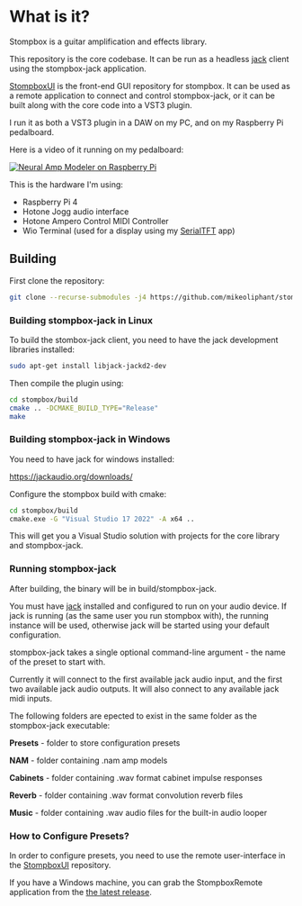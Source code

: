 # What is it?

Stompbox is a guitar amplification and effects library.

This repository is the core codebase. It can be run as a headless [jack](https://github.com/jackaudio) client using the stompbox-jack application. 

[StompboxUI](https://github.com/mikeoliphant/StompboxUI) is the front-end GUI repository for stompbox. It can be used as a remote application to connect and control stompbox-jack, or it can be built along with the core code into a VST3 plugin.

I run it as both a VST3 plugin in a DAW on my PC, and on my Raspberry Pi pedalboard.

Here is a video of it running on my pedalboard:

[![Neural Amp Modeler on Raspberry Pi](https://img.youtube.com/vi/2I_bxxzQs2s/0.jpg)](https://www.youtube.com/watch?v=2I_bxxzQs2s)

This is the hardware I'm using:
- Raspberry Pi 4
- Hotone Jogg audio interface
- Hotone Ampero Control MIDI Controller
- Wio Terminal (used for a display using my [SerialTFT](https://github.com/mikeoliphant/SerialTFT) app)

## Building

First clone the repository:
```bash
git clone --recurse-submodules -j4 https://github.com/mikeoliphant/stompbox
```

### Building stompbox-jack in Linux

To build the stombox-jack client, you need to have the jack development libraries installed:

```bash
sudo apt-get install libjack-jackd2-dev
```

Then compile the plugin using:

```bash
cd stompbox/build
cmake .. -DCMAKE_BUILD_TYPE="Release"
make
```

### Building stompbox-jack in Windows

You need to have jack for windows installed:

https://jackaudio.org/downloads/

Configure the stompbox build with cmake:

```bash
cd stompbox/build
cmake.exe -G "Visual Studio 17 2022" -A x64 ..
```

This will get you a Visual Studio solution with projects for the core library and stompbox-jack.

### Running stompbox-jack

After building, the binary will be in build/stompbox-jack.

You must have [jack](https://github.com/jackaudio) installed and configured to run on your audio device. If jack is running (as the same user you run stompbox with), the running instance will be used, otherwise jack will be started using your default configuration.

stompbox-jack takes a single optional command-line argument - the name of the preset to start with.

Currently it will connect to the first available jack audio input, and the first two available jack audio outputs. It will also connect to any available jack midi inputs.

The following folders are epected to exist in the same folder as the stompbox-jack executable:

**Presets** - folder to store configuration presets

**NAM** - folder containing .nam amp models

**Cabinets** - folder containing .wav format cabinet impulse responses

**Reverb** - folder containing .wav format convolution reverb files

**Music** - folder containing .wav audio files for the built-in audio looper

### How to Configure Presets?

In order to configure presets, you need to use the remote user-interface in the [StompboxUI](https://github.com/mikeoliphant/StompboxUI) repository.

If you have a Windows machine, you can grab the StompboxRemote application from the [the latest release](https://github.com/mikeoliphant/StompboxUI/releases/latest).
